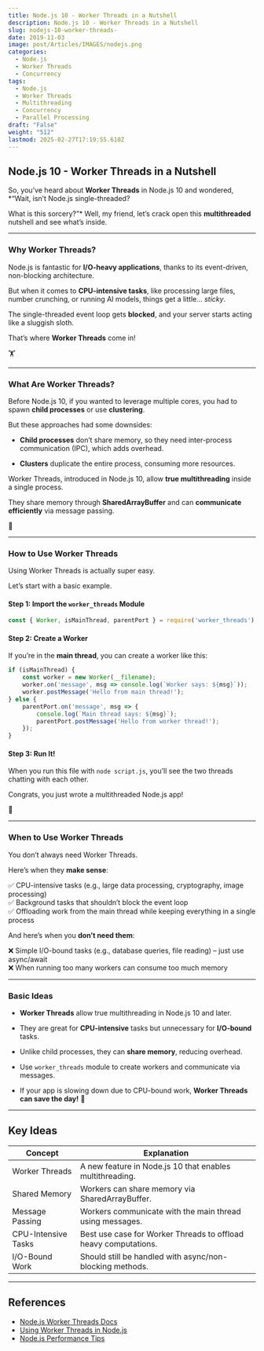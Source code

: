 ```yaml
---
title: Node.js 10 - Worker Threads in a Nutshell
description: Node.js 10 - Worker Threads in a Nutshell
slug: nodejs-10-worker-threads-
date: 2019-11-03
image: post/Articles/IMAGES/nodejs.png
categories:
  - Node.js
  - Worker Threads
  - Concurrency
tags:
  - Node.js
  - Worker Threads
  - Multithreading
  - Concurrency
  - Parallel Processing
draft: "False"
weight: "512"
lastmod: 2025-02-27T17:19:55.610Z
---
```

## Node.js 10 - Worker Threads in a Nutshell

So, you’ve heard about **Worker Threads** in Node.js 10 and wondered, \*“Wait, isn’t Node.js single-threaded?

What is this sorcery?”\* Well, my friend, let’s crack open this **multithreaded** nutshell and see what’s inside.

***

### Why Worker Threads?

Node.js is fantastic for **I/O-heavy applications**, thanks to its event-driven, non-blocking architecture.

But when it comes to **CPU-intensive tasks**, like processing large files, number crunching, or running AI models, things get a little… *sticky*.

The single-threaded event loop gets **blocked**, and your server starts acting like a sluggish sloth.

That’s where **Worker Threads** come in!

🏋️

***

### What Are Worker Threads?

Before Node.js 10, if you wanted to leverage multiple cores, you had to spawn **child processes** or use **clustering**.

But these approaches had some downsides:

* **Child processes** don’t share memory, so they need inter-process communication (IPC), which adds overhead.

* **Clusters** duplicate the entire process, consuming more resources.

Worker Threads, introduced in Node.js 10, allow **true multithreading** inside a single process.

They share memory through **SharedArrayBuffer** and can **communicate efficiently** via message passing.

🎉

***

### How to Use Worker Threads

Using Worker Threads is actually super easy.

Let’s start with a basic example.

#### Step 1: Import the `worker_threads` Module

```javascript
const { Worker, isMainThread, parentPort } = require('worker_threads');
```

#### Step 2: Create a Worker

If you’re in the **main thread**, you can create a worker like this:

```javascript
if (isMainThread) {
    const worker = new Worker(__filename);
    worker.on('message', msg => console.log(`Worker says: ${msg}`));
    worker.postMessage('Hello from main thread!');
} else {
    parentPort.on('message', msg => {
        console.log(`Main thread says: ${msg}`);
        parentPort.postMessage('Hello from worker thread!');
    });
}
```

#### Step 3: Run It!

When you run this file with `node script.js`, you’ll see the two threads chatting with each other.

Congrats, you just wrote a multithreaded Node.js app!

🎉

***

### When to Use Worker Threads

You don’t always need Worker Threads.

Here’s when they **make sense**:

✅ CPU-intensive tasks (e.g., large data processing, cryptography, image processing)\
✅ Background tasks that shouldn’t block the event loop\
✅ Offloading work from the main thread while keeping everything in a single process

And here’s when you **don’t need them**:

❌ Simple I/O-bound tasks (e.g., database queries, file reading) – just use async/await\
❌ When running too many workers can consume too much memory

***

### Basic Ideas

* **Worker Threads** allow true multithreading in Node.js 10 and later.

* They are great for **CPU-intensive** tasks but unnecessary for **I/O-bound** tasks.

* Unlike child processes, they can **share memory**, reducing overhead.

* Use `worker_threads` module to create workers and communicate via messages.

* If your app is slowing down due to CPU-bound work, **Worker Threads can save the day!** 🦸

***

## Key Ideas

| Concept             | Explanation                                                     |
| ------------------- | --------------------------------------------------------------- |
| Worker Threads      | A new feature in Node.js 10 that enables multithreading.        |
| Shared Memory       | Workers can share memory via SharedArrayBuffer.                 |
| Message Passing     | Workers communicate with the main thread using messages.        |
| CPU-Intensive Tasks | Best use case for Worker Threads to offload heavy computations. |
| I/O-Bound Work      | Should still be handled with async/non-blocking methods.        |

***

## References

* [Node.js Worker Threads Docs](https://nodejs.org/api/worker_threads.html)
* [Using Worker Threads in Node.js](https://developer.mozilla.org/en-US/docs/Web/JavaScript/Reference/Global_Objects/Worker)
* [Node.js Performance Tips](https://nodejs.org/en/docs/guides/performance-tips/)

